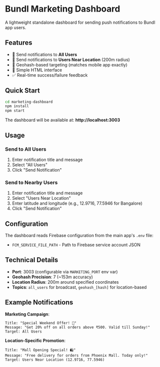 # Bundl Marketing Dashboard

A lightweight standalone dashboard for sending push notifications to Bundl app users.

## Features

- 📱 Send notifications to **All Users**
- 📍 Send notifications to **Users Near Location** (200m radius)
- 🎯 Geohash-based targeting (matches mobile app exactly)
- 🚀 Simple HTML interface
- ✅ Real-time success/failure feedback

## Quick Start

```bash
cd marketing-dashboard
npm install
npm start
```

The dashboard will be available at: **http://localhost:3003**

## Usage

### Send to All Users
1. Enter notification title and message
2. Select "All Users" 
3. Click "Send Notification"

### Send to Nearby Users
1. Enter notification title and message
2. Select "Users Near Location"
3. Enter latitude and longitude (e.g., 12.9716, 77.5946 for Bangalore)
4. Click "Send Notification"

## Configuration

The dashboard reads Firebase configuration from the main app's `.env` file:
- `FCM_SERVICE_FILE_PATH` - Path to Firebase service account JSON

## Technical Details

- **Port**: 3003 (configurable via `MARKETING_PORT` env var)
- **Geohash Precision**: 7 (~153m accuracy)
- **Location Radius**: 200m around specified coordinates
- **Topics**: `all_users` for broadcast, `geohash_[hash]` for location-based

## Example Notifications

**Marketing Campaign**:
```
Title: "Special Weekend Offer! 🎉"
Message: "Get 20% off on all orders above ₹500. Valid till Sunday!"
Target: All Users
```

**Location-Specific Promotion**:
```
Title: "Mall Opening Special! 🛍️"
Message: "Free delivery for orders from Phoenix Mall. Today only!"
Target: Users Near Location (12.9716, 77.5946)
```
